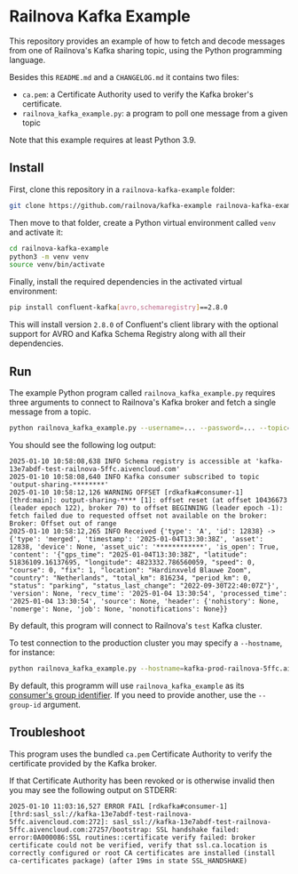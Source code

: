 # Railnova Kafka Example

This repository provides an example of how to fetch and decode messages from one of Railnova's Kafka sharing topic,
using the Python programming language.

Besides this `README.md` and a `CHANGELOG.md` it contains two files:

- `ca.pem`: a Certificate Authority used to verify the Kafka broker's certificate.
- `railnova_kafka_example.py`: a program to poll one message from a given topic

Note that this example requires at least Python 3.9.

## Install

First, clone this repository in a `railnova-kafka-example` folder:

```bash
git clone https://github.com/railnova/kafka-example railnova-kafka-example
```

Then move to that folder, create a Python virtual environment called `venv` and activate it:

```bash
cd railnova-kafka-example
python3 -m venv venv
source venv/bin/activate
```

Finally, install the required dependencies in the activated virtual environment:

```bash
pip install confluent-kafka[avro,schemaregistry]==2.8.0
```

This will install version `2.8.0` of Confluent's client library with the optional support for AVRO
and Kafka Schema Registry along with all their dependencies.


## Run

The example Python program called `railnova_kafka_example.py` requires three arguments
to connect to Railnova's Kafka broker and fetch a single message from a topic.

```bash
python railnova_kafka_example.py --username=... --password=... --topic=...
```

You should see the following log output:

```log
2025-01-10 10:58:08,638 INFO Schema registry is accessible at 'kafka-13e7abdf-test-railnova-5ffc.aivencloud.com'
2025-01-10 10:58:08,640 INFO Kafka consumer subscribed to topic 'output-sharing-********'
2025-01-10 10:58:12,126 WARNING OFFSET [rdkafka#consumer-1] [thrd:main]: output-sharing-**** [1]: offset reset (at offset 10436673 (leader epoch 122), broker 70) to offset BEGINNING (leader epoch -1): fetch failed due to requested offset not available on the broker: Broker: Offset out of range
2025-01-10 10:58:12,265 INFO Received {'type': 'A', 'id': 12838} -> {'type': 'merged', 'timestamp': '2025-01-04T13:30:38Z', 'asset': 12838, 'device': None, 'asset_uic': '************', 'is_open': True, 'content': '{"gps_time": "2025-01-04T13:30:38Z", "latitude": 51836109.16137695, "longitude": 4823332.786560059, "speed": 0, "course": 0, "fix": 1, "location": "Hardinxveld Blauwe Zoom", "country": "Netherlands", "total_km": 816234, "period_km": 0, "status": "parking", "status_last_change": "2022-09-30T22:40:07Z"}', 'version': None, 'recv_time': '2025-01-04 13:30:54', 'processed_time': '2025-01-04 13:30:54', 'source': None, 'header': {'nohistory': None, 'nomerge': None, 'job': None, 'nonotifications': None}}
```

By default, this program will connect to Railnova's `test` Kafka cluster.

To test connection to the production cluster you may specify a `--hostname`, for instance:

```bash
python railnova_kafka_example.py --hostname=kafka-prod-railnova-5ffc.aivencloud.com ...
```

By default, this programm will use `railnova_kafka_example` as its [consumer's group identifier](https://www.confluent.io/blog/configuring-apache-kafka-consumer-group-ids/). If you need to provide another, use the `--group-id` argument.


## Troubleshoot

This program uses the bundled `ca.pem` Certificate Authority to verify the certificate provided by the
Kafka broker.

If that Certificate Authority has been revoked or is otherwise invalid then you may see the
following output on STDERR:

```log
2025-01-10 11:03:16,527 ERROR FAIL [rdkafka#consumer-1] [thrd:sasl_ssl://kafka-13e7abdf-test-railnova-5ffc.aivencloud.com:272]: sasl_ssl://kafka-13e7abdf-test-railnova-5ffc.aivencloud.com:27257/bootstrap: SSL handshake failed: error:0A000086:SSL routines::certificate verify failed: broker certificate could not be verified, verify that ssl.ca.location is correctly configured or root CA certificates are installed (install ca-certificates package) (after 19ms in state SSL_HANDSHAKE)
```
